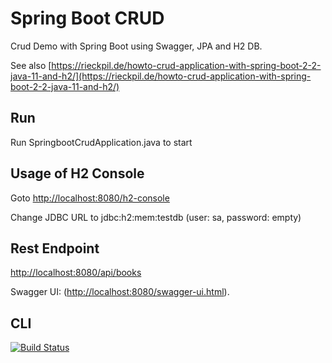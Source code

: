# Spring Boot CRUD
Crud Demo with Spring Boot using Swagger, JPA and H2 DB. 

See also [https://rieckpil.de/howto-crud-application-with-spring-boot-2-2-java-11-and-h2/](https://rieckpil.de/howto-crud-application-with-spring-boot-2-2-java-11-and-h2/)

## Run
Run SpringbootCrudApplication.java to start 

## Usage of H2 Console

Goto [http://localhost:8080/h2-console](http://localhost:8080/h2-console)

Change JDBC URL to jdbc:h2:mem:testdb
(user: sa, password: empty)

## Rest Endpoint
[http://localhost:8080/api/books](http://localhost:8080/api/books)

Swagger UI: ([http://localhost:8080/swagger-ui.html](http://localhost:8081/swagger-ui.html)).

## CLI
[![Build Status](https://travis-ci.com/ashburnere/spring-boot-crud.svg?branch=master)](https://travis-ci.com/ashburnere/spring-boot-crud)

